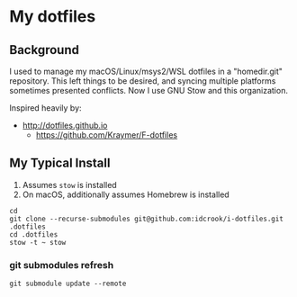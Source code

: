 # My dotfiles

## Background

I used to manage my macOS/Linux/msys2/WSL dotfiles in a "homedir.git" repository. This left things to be desired, and syncing multiple platforms sometimes presented conflicts. Now I use GNU Stow and this organization.

Inspired heavily by:

- http://dotfiles.github.io
  - https://github.com/Kraymer/F-dotfiles


## My Typical Install

1. Assumes `stow` is installed
2. On macOS, additionally assumes Homebrew is installed


```shell
cd
git clone --recurse-submodules git@github.com:idcrook/i-dotfiles.git .dotfiles
cd .dotfiles
stow -t ~ stow
```

### git submodules refresh


```
git submodule update --remote
```

